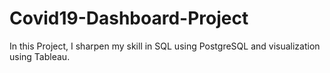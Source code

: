 # Covid19-Dashboard-Project
In this Project, I sharpen my skill in SQL using PostgreSQL and visualization using Tableau.
